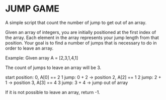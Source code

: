 # JUMP GAME

A simple script that count the number of jump to get out of an array.



Given an array of integers, you are initially positioned at the first index of the array.
Each element in the array represents your jump length from that position.
Your goal is to find a number of jumps that is necessary to do in order to leave an array.
 
Example:
Given array A = [2,3,1,4,1]
 
The count of jumps to leave an array will be 3.
 
start position: 0, A[0] == 2
1 jump: 0 + 2 -> position 2, A[2] == 1
2 jump: 2 + 1 -> position 3, A[3] == 4
3 jump: 3 + 4 -> jump out of array
 
If it is not possible to leave an array, return -1.
 
